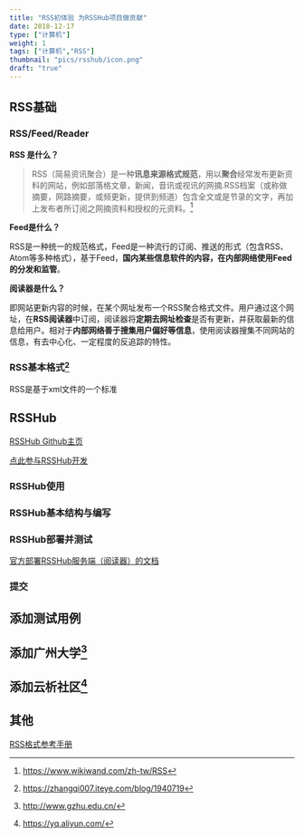 ```yaml
---
title: "RSS初体验 为RSSHub项目做贡献"
date: 2018-12-17
type: ["计算机"]
weight: 1
tags: ["计算机","RSS"]
thumbnail: "pics/rsshub/icon.png"
draft: "true"
---
```


## RSS基础

### RSS/Feed/Reader

**RSS 是什么？**

> RSS（简易资讯聚合）是一种**讯息来源格式规范**，用以**聚合**经常发布更新资料的网站，例如部落格文章，新闻，音讯或视讯的网摘.RSS档案（或称做摘要，网路摘要，或频更新，提供到频道）包含全文或是节录的文字，再加上发布者所订阅之网摘资料和授权的元资料。[^1]

**Feed是什么？**

RSS是一种统一的规范格式，Feed是一种流行的订阅、推送的形式（包含RSS、Atom等多种格式），基于Feed，**国内某些信息软件的内容，在内部网络使用Feed的分发和监管**。

**阅读器是什么？**

即网站更新内容的时候，在某个网址发布一个RSS聚合格式文件。用户通过这个网址，在**RSS阅读器**中订阅，阅读器将**定期去网址检查**是否有更新，并获取最新的信息给用户。相对于**内部网络善于搜集用户偏好等信息**，使用阅读器搜集不同网站的信息，有去中心化、一定程度的反追踪的特性。

### RSS基本格式[^2]

RSS是基于xml文件的一个标准






## RSSHub

[RSSHub Github主页](https://github.com/visnz/RSSHub)

[点此参与RSSHub开发](https://docs.rsshub.app/joinus/)

### RSSHub使用


### RSSHub基本结构与编写

### RSSHub部署并测试

[官方部署RSSHub服务端（阅读器）的文档](https://docs.rsshub.app/install/)

### 提交

## 添加测试用例


## 添加广州大学[^3]

## 添加云析社区[^4]





## 其他

[RSS格式参考手册](http://www.w3school.com.cn/rss/rss_reference.asp)


[^1]: https://www.wikiwand.com/zh-tw/RSS
[^2]: https://zhangqi007.iteye.com/blog/1940719
[^3]: http://www.gzhu.edu.cn/
[^4]: https://yq.aliyun.com/
